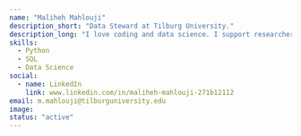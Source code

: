```yaml
---
name: "Maliheh Mahlouji"
description_short: "Data Steward at Tilburg University."
description_long: "I love coding and data science. I support researchers at Tilburg University with their data intensive problems" 
skills: 
  - Python 
  - SQL
  - Data Science
social:
  - name: LinkedIn
    link: www.linkedin.com/in/maliheh-mahlouji-271b12112
email: m.mahlouji@tilburguniversity.edu 
image:
status: "active"
---
```

